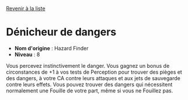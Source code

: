 [Revenir à la liste](list.md)

# Dénicheur de dangers

 * **Nom d'origine** : Hazard Finder
 * **Niveau** : 8


<p>Vous percevez instinctivement le danger. Vous gagnez un bonus de circonstances de +1 à vos tests de Perception pour trouver des pièges et des dangers, à votre CA contre leurs attaques et aux jets de sauvegarde contre leurs effets. Vous pouvez trouver des dangers qui nécessitent normalement une Fouille de votre part, même si vous ne Fouillez pas.</p>